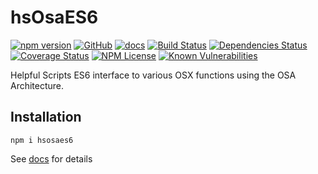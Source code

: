 hsOsaES6
========
[![npm version](https://badge.fury.io/js/hsosaes6.svg)](https://badge.fury.io/js/hsosaes6)
[![GitHub](https://img.shields.io/badge/GitHub-hsExcel-blue.svg)](https://github.com/helpfulscripts/hsexcel)
[![docs](https://img.shields.io/badge/hsDocs-hsOsaES6-blue.svg)](https://helpfulscripts.github.io/hsOsaES6/#!/api/hsOsaes6/0)
[![Build Status](https://travis-ci.org/HelpfulScripts/hsOsaES6.svg?branch=master)](https://travis-ci.org/HelpfulScripts/hsOsaES6)
[![Dependencies Status](https://david-dm.org/helpfulscripts/hsosaes6.svg)](https://david-dm.org/helpfulscripts/hsosaes6)
[![Coverage Status](https://coveralls.io/repos/github/HelpfulScripts/hsOsaES6/badge.svg?branch=master)](https://coveralls.io/github/HelpfulScripts/hsOsaES6?branch=master)
[![NPM License](https://img.shields.io/badge/license-MIT-brightgreen.svg)](https://www.npmjs.com/package/hsosaes6) 
[![Known Vulnerabilities](https://snyk.io/test/github/HelpfulScripts/hsOsaEs6/badge.svg?targetFile=package.json)](https://snyk.io/test/github/HelpfulScripts/hsOsaEs6?targetFile=package.json)

Helpful Scripts ES6 interface to various OSX functions using the OSA Architecture.

## Installation
`npm i hsosaes6`

See [docs](https://helpfulscripts.github.io/hsOsaES6/#!/api/hsOsaes6/0) for details 

